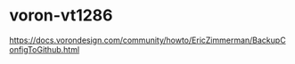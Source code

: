 # voron-vt1286
https://docs.vorondesign.com/community/howto/EricZimmerman/BackupConfigToGithub.html
